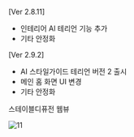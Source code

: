 [Ver 2.8.11]
- 인테리어 AI 테리언 기능 추가
- 기타 안정화

[Ver 2.9.2]
- AI 스타일가이드 테리언 버전 2 출시
- 메인 홈 화면 UI 변경
- 기타 안정화


스테이블디퓨전 웹뷰

![11](https://github.com/seonghooony/KovihouseVR-iOS-Screenshot/assets/91402556/253fdfe2-ca95-416d-b837-7a92e613f3fd)

